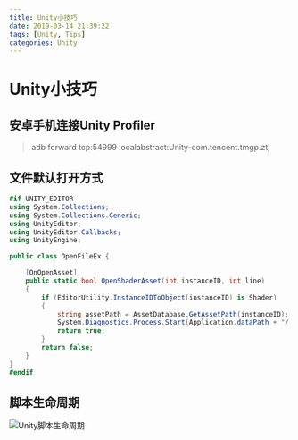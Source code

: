 ```yaml
---
title: Unity小技巧
date: 2019-03-14 21:39:22
tags: [Unity, Tips]
categories: Unity
---
```

<!-- toc -->

# Unity小技巧
<!--More-->
## 安卓手机连接Unity Profiler
>adb forward tcp:54999 localabstract:Unity-com.tencent.tmgp.ztj

## 文件默认打开方式
```C#
#if UNITY_EDITOR
using System.Collections;
using System.Collections.Generic;
using UnityEditor;
using UnityEditor.Callbacks;
using UnityEngine;

public class OpenFileEx {

    [OnOpenAsset]
	public static bool OpenShaderAsset(int instanceID, int line)
    {
        if (EditorUtility.InstanceIDToObject(instanceID) is Shader)
        {
            string assetPath = AssetDatabase.GetAssetPath(instanceID);
            System.Diagnostics.Process.Start(Application.dataPath + "/../" + assetPath);
            return true;
        }
        return false;
    }
}
#endif
```

## 脚本生命周期
![Unity脚本生命周期](http://ww1.sinaimg.cn/large/006Q2Ktwly1g12npt63m5j30sl13yad2.jpg)